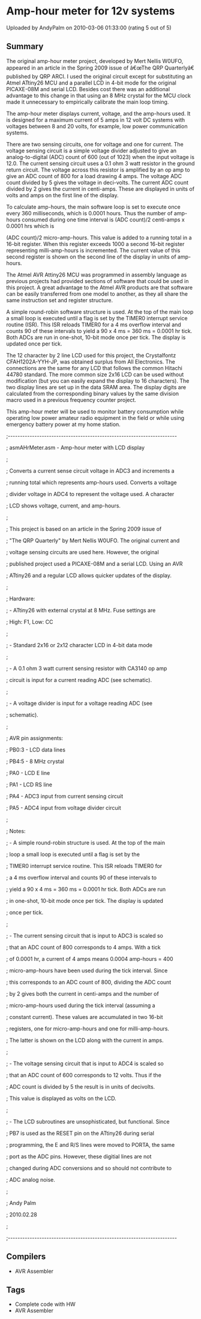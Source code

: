 # Amp-hour meter for 12v systems

Uploaded by AndyPalm on 2010-03-06 01:33:00 (rating 5 out of 5)

## Summary

The original amp-hour meter project, developed by Mert Nellis W0UFO, appeared in an article in the Spring 2009 issue of â€œThe QRP Quarterlyâ€ published by QRP ARCI. I used the original circuit except for substituting an Atmel ATtiny26 MCU and a parallel LCD in 4-bit mode for the original PICAXE-08M and serial LCD. Besides cost there was an additional advantage to this change in that using an 8 MHz crystal for the MCU clock made it unnecessary to empirically calibrate the main loop timing.


The amp-hour meter displays current, voltage, and the amp-hours used. It is designed for a maximum current of 5 amps in 12 volt DC systems with voltages between 8 and 20 volts, for example, low power communication systems.


There are two sensing circuits, one for voltage and one for current. The voltage sensing circuit is a simple voltage divider adjusted to give an analog-to-digital (ADC) count of 600 (out of 1023) when the input voltage is 12.0. The current sensing circuit uses a 0.1 ohm 3 watt resistor in the ground return circuit. The voltage across this resistor is amplified by an op amp to give an ADC count of 800 for a load drawing 4 amps. The voltage ADC count divided by 5 gives the voltage in deci-volts. The current ADC count divided by 2 gives the current in centi-amps. These are displayed in units of volts and amps on the first line of the display.


To calculate amp-hours, the main software loop is set to execute once every 360 milliseconds, which is 0.0001 hours. Thus the number of amp-hours consumed during one time interval is (ADC count)/2 centi-amps x 0.0001 hrs which is  

(ADC count)/2 micro-amp-hours. This value is added to a running total in a 16-bit register. When this register exceeds 1000 a second 16-bit register representing milli-amp-hours is incremented. The current value of this second register is shown on the second line of the display in units of amp-hours.


The Atmel AVR Attiny26 MCU was programmed in assembly language as previous projects had provided sections of software that could be used in this project. A great advantage to the Atmel AVR products are that software can be easily transferred from one model to another, as they all share the same instruction set and register structure. 


A simple round-robin software structure is used. At the top of the main loop a small loop is executed until a flag is set by the TIMER0 interrupt service routine (ISR). This ISR reloads TIMER0 for a 4 ms overflow interval and counts 90 of these intervals to yield a 90 x 4 ms = 360 ms = 0.0001 hr tick. Both ADCs are run in one-shot, 10-bit mode once per tick. The display is updated once per tick. 


The 12 character by 2 line LCD used for this project, the Crystalfontz CFAH1202A-YYH-JP, was obtained surplus from All Electronics. The connections are the same for any LCD that follows the common Hitachi 44780 standard. The more common size 2x16 LCD can be used without modification (but you can easily expand the display to 16 characters). The two display lines are set up in the data SRAM area. The display digits are calculated from the corresponding binary values by the same division macro used in a previous frequency counter project.


This amp-hour meter will be used to monitor battery consumption while operating low power amateur radio equipment in the field or while using emergency battery power at my home station. 


;----------------------------------------------------------------------  

; asmAHrMeter.asm - Amp-hour meter with LCD display  

;  

; Converts a current sense circuit voltage in ADC3 and increments a  

; running total which represents amp-hours used. Converts a voltage  

; divider voltage in ADC4 to represent the voltage used. A character  

; LCD shows voltage, current, and amp-hours.  

;  

; This project is based on an article in the Spring 2009 issue of  

; "The QRP Quarterly" by Mert Nellis W0UFO. The original current and  

; voltage sensing circuits are used here. However, the original  

; published project used a PICAXE-08M and a serial LCD. Using an AVR  

; ATtiny26 and a regular LCD allows quicker updates of the display.  

;  

; Hardware:  

; - ATtiny26 with external crystal at 8 MHz. Fuse settings are  

; High: F1, Low: CC  

;  

; - Standard 2x16 or 2x12 character LCD in 4-bit data mode  

;  

; - A 0.1 ohm 3 watt current sensing resistor with CA3140 op amp  

; circuit is input for a current reading ADC (see schematic).  

;  

; - A voltage divider is input for a voltage reading ADC (see  

; schematic).  

;  

; AVR pin assignments:  

; PB0:3 - LCD data lines  

; PB4:5 - 8 MHz crystal  

; PA0 - LCD E line  

; PA1 - LCD RS line  

; PA4 - ADC3 input from current sensing circuit  

; PA5 - ADC4 input from voltage divider circuit  

;  

; Notes:  

; - A simple round-robin structure is used. At the top of the main  

; loop a small loop is executed until a flag is set by the  

; TIMER0 interrupt service routine. This ISR reloads TIMER0 for  

; a 4 ms overflow interval and counts 90 of these intervals to  

; yield a 90 x 4 ms = 360 ms = 0.0001 hr tick. Both ADCs are run  

; in one-shot, 10-bit mode once per tick. The display is updated  

; once per tick.  

;  

; - The current sensing circuit that is input to ADC3 is scaled so  

; that an ADC count of 800 corresponds to 4 amps. With a tick  

; of 0.0001 hr, a current of 4 amps means 0.0004 amp-hours = 400  

; micro-amp-hours have been used during the tick interval. Since  

; this corresponds to an ADC count of 800, dividing the ADC count  

; by 2 gives both the current in centi-amps and the number of  

; micro-amp-hours used during the tick interval (assuming a  

; constant current). These values are accumulated in two 16-bit  

; registers, one for micro-amp-hours and one for milli-amp-hours.  

; The latter is shown on the LCD along with the current in amps.  

;  

; - The voltage sensing circuit that is input to ADC4 is scaled so  

; that an ADC count of 600 corresponds to 12 volts. Thus if the  

; ADC count is divided by 5 the result is in units of decivolts.  

; This value is displayed as volts on the LCD.  

;  

; - The LCD subroutines are unsophisticated, but functional. Since  

; PB7 is used as the RESET pin on the ATtiny26 during serial  

; programming, the E and R/S lines were moved to PORTA, the same  

; port as the ADC pins. However, these digitial lines are not  

; changed during ADC conversions and so should not contribute to  

; ADC analog noise.  

;  

; Andy Palm  

; 2010.02.28  

;  

;----------------------------------------------------------------------

## Compilers

- AVR Assembler

## Tags

- Complete code with HW
- AVR Assembler
